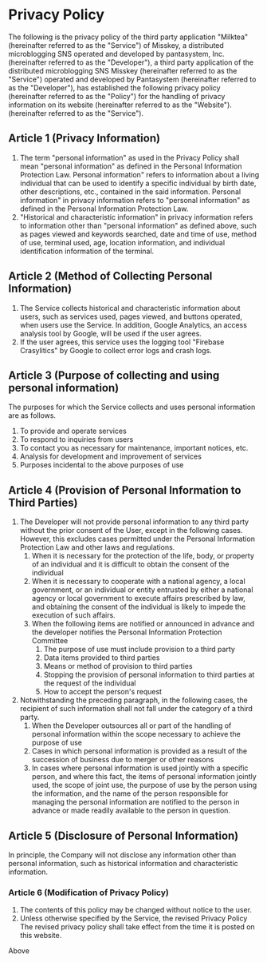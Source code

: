 # Privacy Policy
The following is the privacy policy of the third party application "Milktea" (hereinafter referred to as the "Service") of Misskey, a distributed microblogging SNS operated and developed by pantasystem, Inc. (hereinafter referred to as the "Developer"), a third party application of the distributed microblogging SNS Misskey (hereinafter referred to as the "Service") operated and developed by Pantasystem (hereinafter referred to as the "Developer"), has established the following privacy policy (hereinafter referred to as the "Policy") for the handling of privacy information on its website (hereinafter referred to as the "Website"). (hereinafter referred to as the "Service").

## Article 1 (Privacy Information)
1. The term "personal information" as used in the Privacy Policy shall mean "personal information" as defined in the Personal Information Protection Law.
Personal information" refers to information about a living individual that can be used to identify a specific individual by birth date, other descriptions, etc., contained in the said information.
Personal information" in privacy information refers to "personal information" as defined in the Personal Information Protection Law. 
2. "Historical and characteristic information" in privacy information refers to information other than "personal information" as defined above, such as pages viewed and keywords searched, date and time of use, method of use, terminal used, age, location information, and individual identification information of the terminal.

## Article 2 (Method of Collecting Personal Information)
1. The Service collects historical and characteristic information about users, such as services used, pages viewed, and buttons operated, when users use the Service. In addition, Google Analytics, an access analysis tool by Google, will be used if the user agrees.
2. If the user agrees, this service uses the logging tool "Firebase Crasylitics" by Google to collect error logs and crash logs.
## Article 3 (Purpose of collecting and using personal information)
The purposes for which the Service collects and uses personal information are as follows.

1. To provide and operate services
2. To respond to inquiries from users
3. To contact you as necessary for maintenance, important notices, etc.
4. Analysis for development and improvement of services
5. Purposes incidental to the above purposes of use


## Article 4 (Provision of Personal Information to Third Parties)
1. The Developer will not provide personal information to any third party without the prior consent of the User, except in the following cases. However, this excludes cases permitted under the Personal Information Protection Law and other laws and regulations.
    1. When it is necessary for the protection of the life, body, or property of an individual and it is difficult to obtain the consent of the individual
    2. When it is necessary to cooperate with a national agency, a local government, or an individual or entity entrusted by either a national agency or local government to execute affairs prescribed by law, and obtaining the consent of the individual is likely to impede the execution of such affairs.
    3. When the following items are notified or announced in advance and the developer notifies the Personal Information Protection Committee
        1. The purpose of use must include provision to a third party
        2. Data items provided to third parties
        3. Means or method of provision to third parties
        4. Stopping the provision of personal information to third parties at the request of the individual
        5. How to accept the person's request
2. Notwithstanding the preceding paragraph, in the following cases, the recipient of such information shall not fall under the category of a third party.
    1. When the Developer outsources all or part of the handling of personal information within the scope necessary to achieve the purpose of use
    2. Cases in which personal information is provided as a result of the succession of business due to merger or other reasons
    3. In cases where personal information is used jointly with a specific person, and where this fact, the items of personal information jointly used, the scope of joint use, the purpose of use by the person using the information, and the name of the person responsible for managing the personal information are notified to the person in advance or made readily available to the person in question.

## Article 5 (Disclosure of Personal Information)
In principle, the Company will not disclose any information other than personal information, such as historical information and characteristic information.

### Article 6 (Modification of Privacy Policy)

1. The contents of this policy may be changed without notice to the user.
2. Unless otherwise specified by the Service, the revised Privacy Policy
The revised privacy policy shall take effect from the time it is posted on this website.


Above
